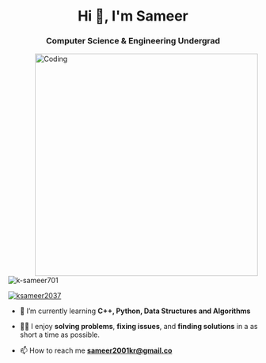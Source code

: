 <h1 align="center">Hi 👋, I'm Sameer </h1>
<h3 align="center">Computer Science & Engineering Undergrad</h3>
<img align="right" alt="Coding" width="450"  src="https://media.giphy.com/media/f3iwJFOVOwuy7K6FFw/giphy.gif">
<p align="left"> <img src="https://komarev.com/ghpvc/?username=k-sameer701&label=Profile%20views&color=0e75b6&style=flat" alt="k-sameer701" /> </p>

<p align="left"> <a href="https://twitter.com/ksameer2037" target="blank"><img src="https://img.shields.io/twitter/follow/ksameer2037?logo=twitter&style=for-the-badge" alt="ksameer2037" /></a> </p>

- 🌱 I’m currently learning **C++, Python, Data Structures and Algorithms**
- 👨‍💻 I enjoy **solving problems**, **fixing issues**, and **finding solutions** in a as short a time as possible.

- 📫 How to reach me **sameer2001kr@gmail.co**

